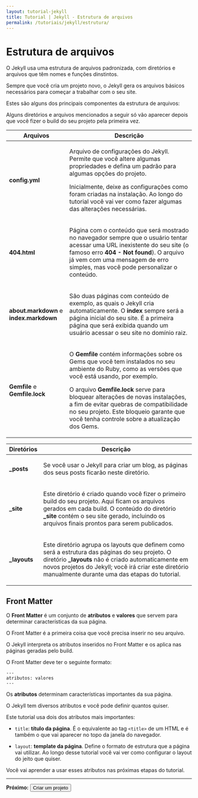 ```yaml
---
layout: tutorial-jekyll
title: Tutorial | Jekyll - Estrutura de arquivos
permalink: /tutoriais/jekyll/estrutura/
---
```


# Estrutura de arquivos

O Jekyll usa uma estrutura de arquivos padronizada, com diretórios e arquivos que têm nomes e funções dinstintos.

Sempre que você cria um projeto novo, o Jekyll gera os arquivos básicos necessários para começar a trabalhar com o seu site.

Estes são alguns dos principais componentes da estrutura de arquivos:

<div class="alerta alerta-amarelo">
    <p>Alguns diretórios e arquivos mencionados a seguir só vão aparecer depois que você fizer o build do seu projeto pela primeira vez.</p>
</div>

<table class="table">
    <thead class="table-light">
        <tr>
            <th>Arquivos</th>
            <th>Descrição</th>
        </tr>
    </thead>
    <tbody>
        <tr>
            <td><b>config.yml</b></td>
            <td><p>Arquivo de configurações do Jekyll. Permite que você altere algumas propriedades e defina um padrão para algumas opções do projeto.</p><p>Inicialmente, deixe as configurações como foram criadas na instalação. Ao longo do tutorial você vai ver como fazer algumas das alterações necessárias.</p></td>
        </tr>
        <tr>
            <td><b>404.html</b></td>
            <td><p>Página com o conteúdo que será mostrado no navegador sempre que o usuário tentar acessar uma URL inexistente do seu site (o famoso erro <b>404 - Not found</b>). O arquivo já vem com uma mensagem de erro simples, mas você pode personalizar o conteúdo.</p></td>
        </tr>
        <tr>
            <td><b>about.markdown</b> e <b>index.markdown</b></td>
            <td><p>São duas páginas com conteúdo de exemplo, as quais o Jekyll cria automaticamente. O <b>index</b> sempre será a página inicial do seu site. É a primeira página que será exibida quando um usuário acessar o seu site no domínio raiz.</p></td>
        </tr>
        <tr>
            <td><b>Gemfile</b> e <b>Gemfile.lock</b></td>
            <td><p>O <b>Gemfile</b> contém informações sobre os Gems que você tem instalados no seu ambiente do Ruby, como as versões que você está usando, por exemplo.</p><p>O arquivo <b>Gemfile.lock</b> serve para bloquear alterações de novas instalações, a fim de evitar quebras de compatibilidade no seu projeto. Este bloqueio garante que você tenha controle sobre a atualização dos Gems.</p></td>
        </tr>
    </tbody>
</table>

<table class="table">
    <thead class="table-light">
        <tr>
            <th>Diretórios</th>
            <th>Descrição</th>
        </tr>
    </thead>
    <tbody>
        <tr>
            <td><b>_posts</b></td>
            <td><p>Se você usar o Jekyll para criar um blog, as páginas dos seus posts ficarão neste diretório.</p></td>
        </tr>
        <tr>
            <td><b>_site</b></td>
            <td><p>Este diretório é criado quando você fizer o primeiro build do seu projeto. Aqui ficam os arquivos gerados em cada build. O conteúdo do diretório <b>_site</b> contém o seu site gerado, incluindo os arquivos finais prontos para serem publicados.</p></td>
        </tr>
        <tr>
            <td><b>_layouts</b></td>
            <td><p>Este diretório agrupa os layouts que definem como será a estrutura das páginas do seu projeto. O diretório <b>_layouts</b> não é criado automaticamente em novos projetos do Jekyll; você irá criar este diretório manualmente durante uma das etapas do tutorial.</p></td>
        </tr>
    </tbody>
</table>

## Front Matter

O **Front Matter** é um conjunto de **atributos** e **valores** que servem para determinar características da sua página.

O Front Matter é a primeira coisa que você precisa inserir no seu arquivo.

O Jekyll interpreta os atributos inseridos no Front Matter e os aplica nas páginas geradas pelo build.

O Front Matter deve ter o seguinte formato:

````text
---
atributos: valores
---
````

Os **atributos** determinam características importantes da sua página.

O Jekyll tem diversos atributos e você pode definir quantos quiser.

Este tutorial usa dois dos atributos mais importantes:

* `title`: **título da página**. É o equivalente ao tag `<title>` de um HTML e é também o que vai aparecer no topo da janela do navegador.

* `layout`: **template da página**. Define o formato de estrutura que a página vai utilizar. Ao longo desse tutorial você vai ver como configurar o layout do jeito que quiser.

Você vai aprender a usar esses atributos nas próximas etapas do tutorial.

---

<p class="proxima-unidade"><b>Próximo:</b> <a href="/tutoriais/jekyll/criar-projeto/"><button type="button" class="btn btn-dark">Criar um projeto</button></a></p>
